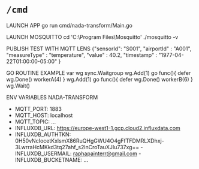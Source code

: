 # `/cmd`

LAUNCH APP
go run cmd/nada-transform/Main.go

LAUNCH MOSQUITTO
cd 'C:\Program Files\Mosquitto'
 ./mosquitto -v

PUBLISH TEST WITH MQTT LENS
{"sensorId": "S001", "airportId" : "A001", "measureType" : "temperature", "value" : 40.2, "timestamp" : "1977-04-22T01:00:00-05:00" }


GO ROUTINE EXAMPLE
var wg sync.Waitgroup
wg.Add(1)
go func(){
    defer wg.Done()
    workerA(4)
}
wg.Add(1)
go func(){
    defer wg.Done()
    workerB(6)
}
wg.Wait()

ENV VARIABLES NADA-TRANSFORM
- MQTT_PORT: 1883
- MQTT_HOST: localhost
- MQTT_TOPIC: ...
- INFLUXDB_URL: https://europe-west1-1.gcp.cloud2.influxdata.com
- INFLUXDB_AUTHTKN: 0H50vNcIocetKxlsmX86RuQHgGWU4O4gFfTFDMRLXDhxj-3LwrraHcMKkd3tq27ahf_s2lnCroTauXJIu737xg==
-INFLUXDB_USERMAIL: raphapainterr@gmail.com
-INFLUXDB_BUCKETNAME: ...